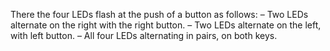There the four LEDs flash at the push of a button as follows:
– Two LEDs alternate on the right with the right button.
– Two LEDs alternate on the left, with left button.
– All four LEDs alternating in pairs, on both keys.

